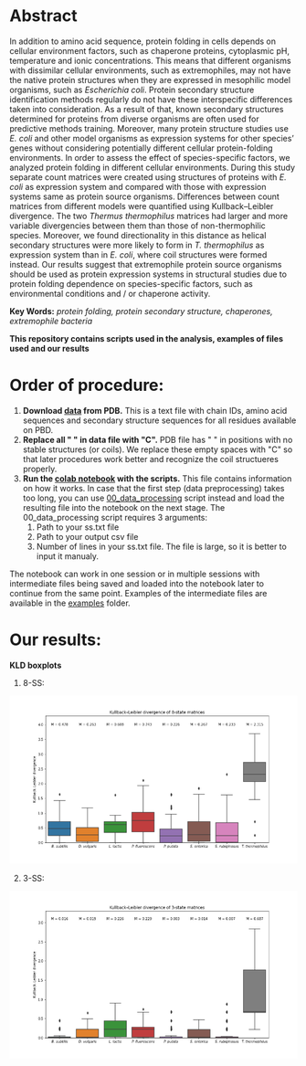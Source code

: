 # Abstract

In addition to amino acid sequence, protein folding in cells depends on cellular environment factors, such as chaperone proteins, cytoplasmic pH, temperature and ionic concentrations. This means that different organisms with dissimilar cellular environments, such as extremophiles, may not have the native protein structures when they are expressed in mesophilic model organisms, such as *Escherichia coli*. Protein secondary structure identification methods regularly do not have these interspecific differences taken into consideration. As a result of that, known secondary structures determined for proteins from diverse organisms are often used for predictive methods training. Moreover, many protein structure studies use *E. coli* and other model organisms as expression systems for other species’ genes without considering potentially different cellular protein-folding environments. In order to assess the effect of species-specific factors, we analyzed protein folding in different cellular environments. During this study separate count matrices were created using structures of proteins with *E. coli* as expression system and compared with those with expression systems same as protein source organisms. Differences between count matrices from different models were quantified using Kullback–Leibler divergence. The two *Thermus thermophilus* matrices had larger and more variable divergencies between them than those of non-thermophilic species. Moreover, we found directionality in this distance as helical secondary structures were more likely to form in *T. thermophilus* as expression system than in *E. coli*, where coil structures were formed instead. Our results suggest that extremophile protein source organisms should be used as protein expression systems in structural studies due to protein folding dependence on species-specific factors, such as environmental conditions and / or chaperone activity.

**Key Words:** *protein folding, protein secondary structure, chaperones, extremophile bacteria*

**This repository contains scripts used in the analysis, examples of files used and our results**

# Order of procedure:
1) **Download [data](https://cdn.rcsb.org/etl/kabschSander/ss.txt.gz) from PDB.** This is a text file with chain IDs, amino acid sequences and secondary structure sequences for all residues available on PBD.
2) **Replace all " " in data file with "C".** PDB file has " " in positions with no stable structures (or coils). We replace these empty spaces with "C" so that later procedures work better and recognize the coil structueres properly.
3) **Run the [colab notebook](scripts/SS_and_expression_systems_v1.ipynb) with the scripts.** This file contains information on how it works. In case that the first step (data preprocessing) takes too long, you can use [00_data_processing](scripts/00_data_processing.py) script instead and load the resulting file into the notebook on the next stage. The 00_data_processing script requires 3 arguments:
    1. Path to your ss.txt file
    2. Path to your output csv file
    3. Number of lines in your ss.txt file. The file is large, so it is better to input it manualy.

The notebook can work in one session or in multiple sessions with intermediate files being saved and loaded into the notebook later to continue from the same point. Examples of the intermediate files are available in the [examples](examples) folder.

# Our results:
**KLD boxplots**
1) 8-SS:

![8-SS_KLD](results/KLD_boxplots/08_KLD_split_8.png)

2) 3-SS:

![3-SS_KLD](results/KLD_boxplots/08_KLD_split_3.png)
